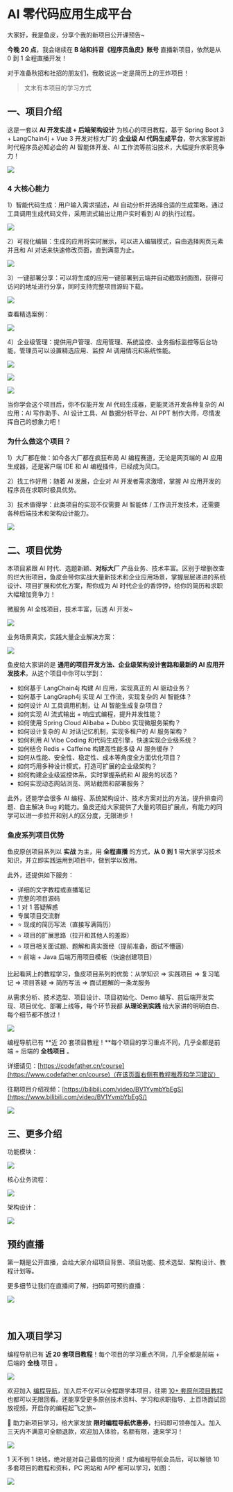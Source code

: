 # AI 零代码应用生成平台

大家好，我是鱼皮，分享个我的新项目公开课预告~

**今晚 20 点**，我会继续在 **B 站和抖音《程序员鱼皮》账号** 直播新项目，依然是从 0 到 1 全程直播开发！

对于准备秋招和社招的朋友们，我敢说这一定是简历上的王炸项目！

> 文末有本项目的学习方式



## 一、项目介绍

这是一套以 **AI 开发实战 + 后端架构设计** 为核心的项目教程，基于 Spring Boot 3 + LangChain4j + Vue 3 开发对标大厂的 **企业级 AI 代码生成平台**，带大家掌握新时代程序员必知必会的 AI 智能体开发、AI 工作流等前沿技术，大幅提升求职竞争力！

![](https://pic.yupi.icu/1/1753332293578-0ccc2a53-6d98-41a7-b714-16fa6a7f095f.png)



### 4 大核心能力

1）智能代码生成：用户输入需求描述，AI 自动分析并选择合适的生成策略，通过工具调用生成代码文件，采用流式输出让用户实时看到 AI 的执行过程。

![](https://pic.yupi.icu/1/1753332332820-9ec614de-65a2-496d-b9b2-dc89c20d06c9.png)



2）可视化编辑：生成的应用将实时展示，可以进入编辑模式，自由选择网页元素并且和 AI 对话来快速修改页面，直到满意为止。

![](https://pic.yupi.icu/1/1753332451827-220a1df9-ea60-4646-bea0-64e5f73d15fe.png)



3）一键部署分享：可以将生成的应用一键部署到云端并自动截取封面图，获得可访问的地址进行分享，同时支持完整项目源码下载。

![](https://pic.yupi.icu/1/1753332366033-187b00b1-8609-42b1-ba80-cf58bdb0e970.png)

查看精选案例：

![](https://pic.yupi.icu/1/1753332637580-d9e92c36-789d-4ded-b03b-16a1ac61dd27.png)



4）企业级管理：提供用户管理、应用管理、系统监控、业务指标监控等后台功能，管理员可以设置精选应用、监控 AI 调用情况和系统性能。

![](https://pic.yupi.icu/1/1753281175326-d7ecfcb9-f034-4893-8e13-be0c5dcdacf6.png)

![](https://pic.yupi.icu/1/1753333524767-c89b8d1b-bc57-4094-ace7-1b37876f3f0b.png)



![](https://pic.yupi.icu/1/1753332482457-e6b13118-e150-45e5-bf36-6cf355cbec19.png)



当你学会这个项目后，你不仅能开发 AI 代码生成器，更能灵活开发各种复杂的 AI 应用：AI 写作助手、AI 设计工具、AI 数据分析平台、AI PPT 制作大师，尽情发挥自己的想象力吧！



### 为什么做这个项目？

1）大厂都在做：如今各大厂都在疯狂布局 AI 编程赛道，无论是网页端的 AI 应用生成器，还是客户端 IDE 和 AI 编程插件，已经成为风口。

2）找工作好用：随着 AI 发展，企业对 AI 开发者需求激增，掌握 AI 应用开发的程序员在求职时极具优势。

3）技术值得学：此类项目的实现不仅需要 AI 智能体 / 工作流开发技术，还需要各种后端技术和架构设计能力。

![](https://pic.yupi.icu/1/1753325705083-12fe403e-93ba-4289-87cd-61ec83b57d5e.png)



## 二、项目优势

本项目紧跟 AI 时代、选题新颖、**对标大厂** 产品业务、技术丰富。区别于增删改查的烂大街项目，鱼皮会带你实战大量新技术和企业应用场景，掌握层层递进的系统设计、项目扩展和优化方案，帮你成为 AI 时代企业的香饽饽，给你的简历和求职大幅增加竞争力！

微服务 AI 全栈项目，技术丰富，玩透 AI 开发~

![](https://pic.yupi.icu/1/1753272108623-c211ff4f-35ff-4f2c-bd5d-3a39a13d8f1c.png)

业务场景真实，实践大量企业解决方案：

![](https://pic.yupi.icu/1/1753290346736-47093142-ff4f-4b1d-8523-f6dea8de7e3c.png)

鱼皮给大家讲的是 **通用的项目开发方法、企业级架构设计套路和最新的 AI 应用开发技术**，从这个项目中你可以学到：

- 如何基于 LangChain4j 构建 AI 应用，实现真正的 AI 驱动业务？
- 如何基于 LangGraph4j 实现 AI 工作流，实现复杂的 AI 智能体？
- 如何设计 AI 工具调用机制，让 AI 智能生成复杂项目？
- 如何实现 AI 流式输出 + 响应式编程，提升并发性能？
- 如何使用 Spring Cloud Alibaba + Dubbo 实现微服务架构？
- 如何设计复杂的 AI 对话记忆机制，实现多租户的 AI 服务架构？
- 如何利用 AI Vibe Coding 和代码生成引擎，快速实现企业级系统？
- 如何结合 Redis + Caffeine 构建高性能多级 AI 服务缓存？
- 如何从性能、安全性、稳定性、成本等角度全方面优化项目？
- 如何巧用多种设计模式，打造可扩展的企业级架构？
- 如何构建企业级监控体系，实时掌握系统和 AI 服务的状态？
- 如何实现动态网站浏览、网站截图和部署服务？

此外，还能学会很多 AI 编程、系统架构设计、技术方案对比的方法，提升排查问题、自主解决 Bug 的能力。鱼皮还给大家提供了大量的项目扩展点，有能力的同学可以进一步拉开和别人的区分度，无限进步！



### 鱼皮系列项目优势

鱼皮原创项目系列以 **实战** 为主，用 **全程直播** 的方式，**从 0 到 1** 带大家学习技术知识，并立即实践运用到项目中，做到学以致用。

此外，还提供如下服务：

- 详细的文字教程或直播笔记
- 完整的项目源码
- 1 对 1 答疑解惑
- 专属项目交流群
- ⭐️ 现成的简历写法（直接写满简历）
- ⭐️ 项目的扩展思路（拉开和其他人的差距）
- ⭐️ 项目相关面试题、题解和真实面经（提前准备，面试不懵逼）
- ⭐️ 前端 + Java 后端万用项目模板（快速创建项目）



比起看网上的教程学习，鱼皮项目系列的优势：从学知识 => 实践项目 => 复习笔记 => 项目答疑 => 简历写法 => 面试题解的一条龙服务

从需求分析、技术选型、项目设计、项目初始化、Demo 编写、前后端开发实现、项目优化、部署上线等，每个环节我都 **从理论到实践** 给大家讲的明明白白、每个细节都不放过！

![](https://pic.yupi.icu/1/image-20250724150852970.png)

编程导航已有 **近 20 套项目教程！**每个项目的学习重点不同，几乎全都是前端 + 后端的 **全栈项目** 。

详细请见：[https://codefather.cn/course](https://www.codefather.cn/course)（在该页面右侧有教程推荐和学习建议）

往期项目介绍视频：[https://bilibili.com/video/BV1YvmbYbEgS](https://www.bilibili.com/video/BV1YvmbYbEgS/)

![](https://pic.yupi.icu/1/1753338231169-664e7486-0f52-4153-a28b-0a8757012009.png)



## 三、更多介绍

功能模块：

![](https://pic.yupi.icu/1/image%20(1).png)

核心业务流程：

![](https://pic.yupi.icu/1/image-20250724145913756.png)

架构设计：

![](https://pic.yupi.icu/1/AI%E5%BA%94%E7%94%A8%E7%94%9F%E6%88%90%E5%B9%B3%E5%8F%B0%E6%9E%B6%E6%9E%84%E5%9B%BE.png)



## 预约直播

第一期是公开直播，会给大家介绍项目背景、项目功能、技术选型、架构设计、教程计划等。

更多细节让我们在直播间了解，扫码即可预约直播：

![](https://pic.yupi.icu/1/c68fdf7580b042995fab2c0939845f05.jpg)

​	

## 加入项目学习

编程导航已有 **近 20 套项目教程**！每个项目的学习重点不同，几乎全都是前端 + 后端的 **全栈** 项目 。

![](https://pic.yupi.icu/1/wechat_2025-07-24_115207_359.png)

欢迎加入 [编程导航](https://mp.weixin.qq.com/s/I1oD6pAaWBvGLyFDT9AgvA?token=1925632390&lang=zh_CN)，加入后不仅可以全程跟学本项目，往期 [10+ 套原创项目教程](https://mp.weixin.qq.com/s/omIazLMQlTo9M3jFFH7NzQ?token=70787607&lang=zh_CN) 也都可以无限回看。还能享受更多原创技术资料、学习和求职指导、上百场面试回放视频，开启你的编程起飞之旅~

🧧 助力新项目学习，给大家发放 **限时编程导航优惠券**，扫码即可领券加入。加入三天内不满意可全额退款，欢迎加入体验，名额有限，速来学习！

![](https://pic.yupi.icu/1/%E4%BC%98%E6%83%A0%E5%88%B8%20-%202025-07-24T121755.875.png)

1 天不到 1 块钱，绝对是对自己最值的投资！成为编程导航会员后，可以解锁 10 多套项目的教程和资料，PC 网站和 APP 都可以学习，如图：

![](https://pic.yupi.icu/1/image-20250120113756426-20250422160856746.png)


